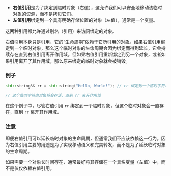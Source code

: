 

- **右值引用**是为了绑定到临时对象（右值），这允许我们可以安全地移动该临时对象的资源，而不是拷贝它们。
- **左值引用**绑定到一个具有明确存储位置的对象（左值），通常是一个变量。

这两种引用都允许通过别名（引用）来访问绑定的对象。

右值引用本身只是引用，它的“生命周期”依赖于它所引用的对象。如果右值引用绑定到一个临时对象，那么这个临时对象的生命周期会因为绑定而得到延长，它会持续存在直到右值引用离开作用域。但如果右值引用重新绑定到另一个对象，或者如果引用离开了其作用域，那么原来绑定的临时对象就会被销毁。

### 例子

```cpp
std::string&& rr = std::string("Hello, World!"); // rr 绑定到一个临时字符串对象

// 这个临时字符串对象将会存活，直到 rr 离开作用域
```

在这个例子中，尽管右值引用 `rr` 绑定到一个临时对象，但这个临时对象会一直存在，直到 `rr` 离开其作用域。

### 注意

即便右值引用可以延长临时对象的生命周期，但通常我们不应该依赖这一行为。因为右值引用主要的用途是为了实现移动语义和完美转发，而不是为了延长临时对象的生命周期。

如果需要一个对象长时间存在，通常最好将其存储在一个具名变量（左值）中，而不是仅仅依赖右值引用。
